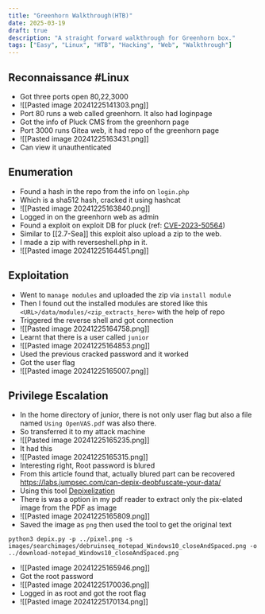 ```yaml
---
title: "Greenhorn Walkthrough(HTB)"
date: 2025-03-19
draft: true
description: "A straight forward walkthrough for Greenhorn box."
tags: ["Easy", "Linux", "HTB", "Hacking", "Web", "Walkthrough"]
---
```

## Reconnaissance #Linux 
- Got three ports open 80,22,3000
- ![[Pasted image 20241225141303.png]]
- Port 80 runs a web called greenhorn. It also had loginpage 
- Got the info of Pluck CMS from the greenhorn page
- Port 3000 runs Gitea web, it had repo of the greenhorn page
- ![[Pasted image 20241225163431.png]]
- Can view it unauthenticated
## Enumeration
- Found a hash in the repo from the info on `login.php`
- Which is a sha512 hash, cracked it using hashcat 
- ![[Pasted image 20241225163840.png]]
- Logged in on the greenhorn web as admin
- Found a exploit on exploit DB for pluck (ref: [CVE-2023-50564](https://github.com/Rai2en/CVE-2023-50564_Pluck-v4.7.18_PoC))
- Similar to [[2.7-Sea]] this exploit also upload a zip to the web.
- I made a zip with reverseshell.php in it.
- ![[Pasted image 20241225164451.png]]
## Exploitation
- Went to `manage modules` and uploaded the zip via `install module`
- Then I found out the installed modules are stored like this `<URL>/data/modules/<zip_extracts_here>` with the help of repo
- Triggered the reverse shell and got connection
- ![[Pasted image 20241225164758.png]]
- Learnt that there is a user called `junior`
- ![[Pasted image 20241225164853.png]]
- Used the previous cracked password and it worked
- Got  the user flag
- ![[Pasted image 20241225165007.png]]
## Privilege Escalation
- In the home directory of junior, there is not only user flag but also a file named `Using OpenVAS.pdf` was also there.
- So transferred it to my attack machine
- ![[Pasted image 20241225165235.png]]
- It had this
- ![[Pasted image 20241225165315.png]]
- Interesting right, Root password is blured
- From this article found that, actually blured part can be recovered https://labs.jumpsec.com/can-depix-deobfuscate-your-data/
- Using this tool [Depixelization](https://github.com/spipm/Depixelization_poc)
- There is was a option in my pdf reader to extract only the pix-elated image from the PDF as image
- ![[Pasted image 20241225165809.png]]
- Saved the image as `png` then used the tool to get the original text
```
python3 depix.py -p ../pixel.png -s images/searchimages/debruinseq_notepad_Windows10_closeAndSpaced.png -o ../download-notepad_Windows10_closeAndSpaced.png
```
- ![[Pasted image 20241225165946.png]]
- Got the root password
- ![[Pasted image 20241225170036.png]]
- Logged in as root and got the root flag
- ![[Pasted image 20241225170134.png]]
